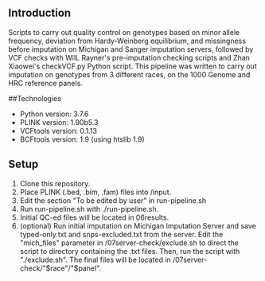 ## Introduction
Scripts to carry out quality control on genotypes based on minor allele frequency, deviation from Hardy-Weinberg equilibrium, and missingness before imputation on Michigan and Sanger imputation servers, followed by VCF checks with WilL Rayner's pre-imputation checking scripts and Zhan Xiaowei's checkVCF.py Python script. This pipeline was written to carry out imputation on genotypes from 3 different races, on the 1000 Genome and HRC reference panels.

##Technologies
* Python version: 3.7.6
* PLINK version: 1.90b5.3
* VCFtools version: 0.1.13
* BCFtools version: 1.9 (using htslib 1.9)

## Setup
1. Clone this repository.
2. Place PLINK (.bed, .bim, .fam) files into /input.
2. Edit the section "To be edited by user" in run-pipeline.sh
3. Run run-pipeline.sh with ./run-pipeline.sh.
4. Initial QC-ed files will be located in 06results.
5. (optional) Run initial imputation on Michigan Imputation Server and save typed-only.txt and snps-excluded.txt from the server. Edit the "mich_files" parameter in /07server-check/exclude.sh to direct the script to directory containing the .txt files. Then, run the script with "./exclude.sh". The final files will be located in /07server-check/"$race"/"$panel".
